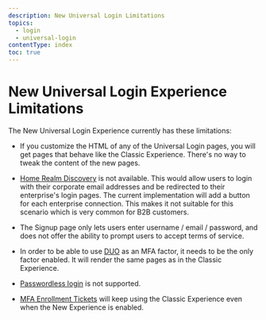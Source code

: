 ```yaml
---
description: New Universal Login Limitations
topics:
  - login
  - universal-login
contentType: index
toc: true
---
```

# New Universal Login Experience Limitations

The New Universal Login Experience currently has these limitations:

- If you customize the HTML of any of the Universal Login pages, you will get pages that behave like the Classic Experience. There's no way to tweak the content of the new pages.

- [Home Realm Discovery](/libraries/lock/v11/selecting-the-connection-for-multiple-logins) is not available. This would allow users to login with their corporate email addresses and be redirected to their enterprise's login pages. The current implementation will add a button for each enterprise connection. This makes it not suitable for this scenario which is very common for B2B customers.

- The Signup page only lets users enter username / email / password, and does not offer the ability to prompt users to accept terms of service.

- In order to be able to use [DUO](/multifactor-authentication/factors/duo) as an MFA factor, it needs to be the only factor enabled. It will render the same pages as in the Classic Experience.

- [Passwordless login](/connections/passwordless) is not supported.

- [MFA Enrollment Tickets](/multifactor-authentication/developer/custom-enrollment-ticket) will keep using the Classic Experience even when the New Experience is enabled.

